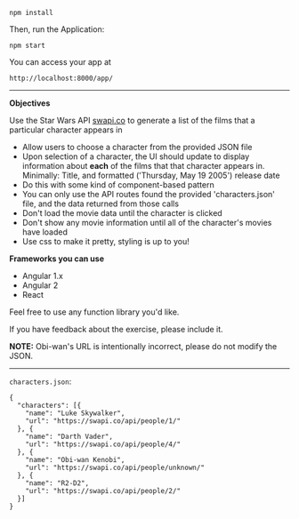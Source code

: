 ```
npm install
```

Then, run the Application:

```
npm start
```

You can access your app at 

```
http://localhost:8000/app/
```

************************
**Objectives**

Use the Star Wars API [swapi.co](http://swapi.co) to generate a list of the films that a particular character appears in

- Allow users to choose a character from the provided JSON file
- Upon selection of a character, the UI should update to display information about **each** of the films that that character appears in. Minimally: Title, and formatted ('Thursday, May 19 2005') release date
- Do this with some kind of component-based pattern
- You can only use the API routes found the provided 'characters.json' file, and the data returned from those calls
- Don't load the movie data until the character is clicked
- Don't show any movie information until all of the character's movies have loaded
- Use css to make it pretty, styling is up to you!

**Frameworks you can use**

- Angular 1.x
- Angular 2
- React

Feel free to use any function library you'd like.

If you have feedback about the exercise, please include it.

**NOTE:** Obi-wan's URL is intentionally incorrect, please do not modify the JSON.

----

`characters.json`:

    {
      "characters": [{
        "name": "Luke Skywalker",
        "url": "https://swapi.co/api/people/1/"
      }, {
        "name": "Darth Vader",
        "url": "https://swapi.co/api/people/4/"
      }, {
        "name": "Obi-wan Kenobi",
        "url": "https://swapi.co/api/people/unknown/"
      }, {
        "name": "R2-D2",
        "url": "https://swapi.co/api/people/2/"
      }]
    }

